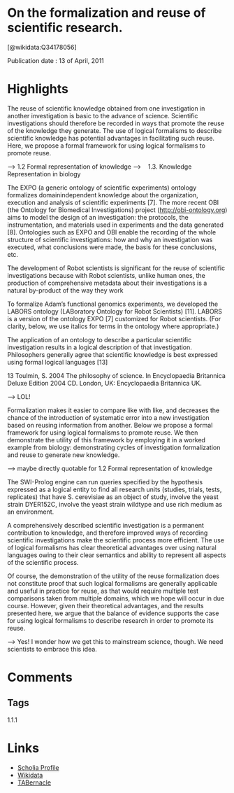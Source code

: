 
On the formalization and reuse of scientific research.
======================================================
  
  [@wikidata:Q34178056]  
  
Publication date : 13 of April, 2011  

# Highlights
The reuse of scientific knowledge obtained from one investigation in another investigation is
basic to the advance of science. Scientific investigations should therefore be recorded in ways
that promote the reuse of the knowledge they generate. The use of logical formalisms to
describe scientific knowledge has potential advantages in facilitating such reuse. Here, we propose a formal framework for using logical formalisms to promote reuse.

-->  1.2 Formal representation of knowledge
-->    1.3. Knowledge Representation in biology

 The EXPO (a generic ontology of scientific experiments) ontology formalizes domainindependent knowledge about the organization, execution and analysis of scientific experiments [7].
The more recent OBI (the Ontology for Biomedical Investigations) project (http://obi-ontology.org) aims
to model the design of an investigation: the protocols, the
instrumentation, and materials used in experiments and
the data generated [8]. Ontologies such as EXPO and
OBI enable the recording of the whole structure of scientific
investigations: how and why an investigation was executed,
what conclusions were made, the basis for these conclusions, etc.


The development of Robot scientists is significant for
the reuse of scientific investigations because with Robot
scientists, unlike human ones, the production of comprehensive metadata about their investigations is a
natural by-product of the way they work


To formalize Adam’s functional genomics experiments,
we developed the LABORS ontology (LABoratory Ontology for Robot Scientists) [11]. LABORS is a version of the
ontology EXPO [7] customized for Robot scientists. (For
clarity, below, we use italics for terms in the ontology
where appropriate.) 

The application of an ontology to describe a particular scientific investigation results in a logical description
of that investigation. Philosophers generally agree that
scientific knowledge is best expressed using formal
logical languages [13]

13 Toulmin, S. 2004 The philosophy of science. In Encyclopaedia Britannica Deluxe Edition 2004 CD. London,
UK: Encyclopaedia Britannica UK.

--> LOL! 

Formalization
makes it easier to compare like with like, and decreases
the chance of the introduction of systematic error into a
new investigation based on reusing information from
another.
Below we propose a formal framework for using logical formalisms to promote reuse. We then demonstrate
the utility of this framework by employing it in a
worked example from biology: demonstrating cycles of
investigation formalization and reuse to generate new
knowledge.


-->  maybe directly quotable for 1.2 Formal representation of knowledge

The SWI-Prolog engine can run queries specified by the
hypothesis expressed as a logical entity to find all
research units (studies, trials, tests, replicates) that
have S. cerevisiae as an object of study, involve the
yeast strain DYER152C, involve the yeast strain wildtype and use rich medium as an environment.


A comprehensively described scientific investigation is a
permanent contribution to knowledge, and therefore
improved ways of recording scientific investigations
make the scientific process more efficient. The use of
logical formalisms has clear theoretical advantages
over using natural languages owing to their clear
semantics and ability to represent all aspects of the
scientific process.

Of course, the demonstration of the utility of the
reuse formalization does not constitute proof that
such logical formalisms are generally applicable and
useful in practice for reuse, as that would require multiple test comparisons taken from multiple domains,
which we hope will occur in due course. However,
given their theoretical advantages, and the results presented here, we argue that the balance of evidence
supports the case for using logical formalisms to
describe research in order to promote its reuse.

--> Yes! I wonder how we get this to mainstream science, though. We need scientists to embrace this idea.

# Comments

## Tags
1.1.1

# Links
  
 * [Scholia Profile](https://scholia.toolforge.org/work/Q34178056)  
 * [Wikidata](https://www.wikidata.org/wiki/Q34178056)  
 * [TABernacle](https://tabernacle.toolforge.org/?#/tab/manual/Q34178056/P921%3BP4510)  

